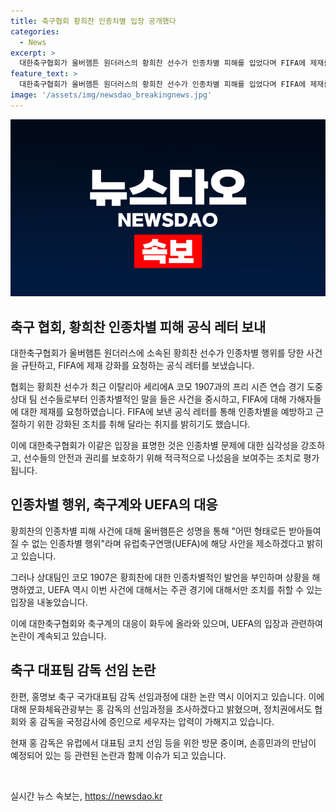 ```yaml
---
title: 축구협회 황희찬 인종차별 입장 공개했다
categories:
  - News
excerpt: >
  대한축구협회가 울버햄튼 원더러스의 황희찬 선수가 인종차별 피해를 입었다며 FIFA에 제재를 요청했다. 이에 UEFA 역시 관여를 거부하며 사건이 흐지부지될 가능성이 커지고, 홍명보 감독의 선임 과정에 대한 여론과 정치적 압력이 높아지고 있다. 더불어 홍 감독은 손흥민과 만날 계획이라는 소식이 전해지고 있다.
feature_text: >
  대한축구협회가 울버햄튼 원더러스의 황희찬 선수가 인종차별 피해를 입었다며 FIFA에 제재를 요청했다. 이에 UEFA 역시 관여를 거부하며 사건이 흐지부지될 가능성이 커지고, 홍명보 감독의 선임 과정에 대한 여론과 정치적 압력이 높아지고 있다. 더불어 홍 감독은 손흥민과 만날 계획이라는 소식이 전해지고 있다.
image: '/assets/img/newsdao_breakingnews.jpg'
---
```


<p><img src="/assets/img/newsdao_breakingnews.jpg" alt="ontimetimes 속보" /></p>

<h2 data-ke-size="size26">축구 협회, 황희찬 인종차별 피해 공식 레터 보내</h2>

<p data-ke-size="size16">대한축구협회가 울버햄튼 원더러스에 소속된 황희찬 선수가 인종차별 행위를 당한 사건을 규탄하고, FIFA에 제재 강화를 요청하는 공식 레터를 보냈습니다.</p>

<p data-ke-size="size16">협회는 황희찬 선수가 최근 이탈리아 세리에A 코모 1907과의 프리 시즌 연습 경기 도중 상대 팀 선수들로부터 인종차별적인 말을 들은 사건을 중시하고, FIFA에 대해 가해자들에 대한 제재를 요청하였습니다. FIFA에 보낸 공식 레터를 통해 인종차별을 예방하고 근절하기 위한 강화된 조치를 취해 달라는 취지를 밝히기도 했습니다.</p>

<p data-ke-size="size16">이에 대한축구협회가 이같은 입장을 표명한 것은 인종차별 문제에 대한 심각성을 강조하고, 선수들의 안전과 권리를 보호하기 위해 적극적으로 나섰음을 보여주는 조치로 평가됩니다.</p>

<h2 data-ke-size="size26">인종차별 행위, 축구계와 UEFA의 대응</h2>

<p data-ke-size="size16">황희찬의 인종차별 피해 사건에 대해 울버햄튼은 성명을 통해 "어떤 형태로든 받아들여질 수 없는 인종차별 행위"라며 유럽축구연맹(UEFA)에 해당 사안을 제소하겠다고 밝히고 있습니다.</p>

<p data-ke-size="size16">그러나 상대팀인 코모 1907은 황희찬에 대한 인종차별적인 발언을 부인하며 상황을 해명하였고, UEFA 역시 이번 사건에 대해서는 주관 경기에 대해서만 조치를 취할 수 있는 입장을 내놓았습니다.</p>

<p data-ke-size="size16">이에 대한축구협회와 축구계의 대응이 화두에 올라와 있으며, UEFA의 입장과 관련하여 논란이 계속되고 있습니다. </p>

<h2 data-ke-size="size26">축구 대표팀 감독 선임 논란</h2>

<p data-ke-size="size16">한편, 홍명보 축구 국가대표팀 감독 선임과정에 대한 논란 역시 이어지고 있습니다. 이에 대해 문화체육관광부는 홍 감독의 선임과정을 조사하겠다고 밝혔으며, 정치권에서도 협회와 홍 감독을 국정감사에 증인으로 세우자는 압력이 가해지고 있습니다.</p>

<p data-ke-size="size16">현재 홍 감독은 유럽에서 대표팀 코치 선임 등을 위한 방문 중이며, 손흥민과의 만남이 예정되어 있는 등 관련된 논란과 함께 이슈가 되고 있습니다.</p>

<p data-ke-size="size16">&nbsp;</p>
실시간 뉴스 속보는, <a href="https://newsdao.kr" rel="dofollow">https://newsdao.kr</a>



